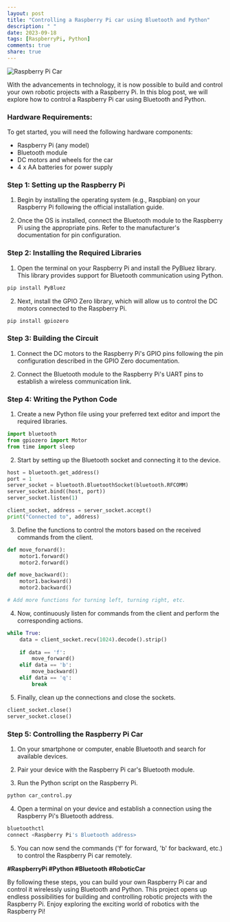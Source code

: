 ```yaml
---
layout: post
title: "Controlling a Raspberry Pi car using Bluetooth and Python"
description: " "
date: 2023-09-18
tags: [RaspberryPi, Python]
comments: true
share: true
---
```


![Raspberry Pi Car](https://example.com/raspberry-pi-car.jpg)

With the advancements in technology, it is now possible to build and control your own robotic projects with a Raspberry Pi. In this blog post, we will explore how to control a Raspberry Pi car using Bluetooth and Python. 

### Hardware Requirements:

To get started, you will need the following hardware components:
- Raspberry Pi (any model)
- Bluetooth module
- DC motors and wheels for the car
- 4 x AA batteries for power supply

### Step 1: Setting up the Raspberry Pi

1. Begin by installing the operating system (e.g., Raspbian) on your Raspberry Pi following the official installation guide.

2. Once the OS is installed, connect the Bluetooth module to the Raspberry Pi using the appropriate pins. Refer to the manufacturer's documentation for pin configuration.

### Step 2: Installing the Required Libraries

1. Open the terminal on your Raspberry Pi and install the PyBluez library. This library provides support for Bluetooth communication using Python.

```bash
pip install PyBluez
```

2. Next, install the GPIO Zero library, which will allow us to control the DC motors connected to the Raspberry Pi.

```bash
pip install gpiozero
```

### Step 3: Building the Circuit

1. Connect the DC motors to the Raspberry Pi's GPIO pins following the pin configuration described in the GPIO Zero documentation.

2. Connect the Bluetooth module to the Raspberry Pi's UART pins to establish a wireless communication link.

### Step 4: Writing the Python Code

1. Create a new Python file using your preferred text editor and import the required libraries.

```python
import bluetooth
from gpiozero import Motor
from time import sleep
```

2. Start by setting up the Bluetooth socket and connecting it to the device.

```python
host = bluetooth.get_address()
port = 1
server_socket = bluetooth.BluetoothSocket(bluetooth.RFCOMM)
server_socket.bind((host, port))
server_socket.listen(1)

client_socket, address = server_socket.accept()
print("Connected to", address)
```

3. Define the functions to control the motors based on the received commands from the client.

```python
def move_forward():
    motor1.forward()
    motor2.forward()

def move_backward():
    motor1.backward()
    motor2.backward()

# Add more functions for turning left, turning right, etc.
```

4. Now, continuously listen for commands from the client and perform the corresponding actions.

```python
while True:
    data = client_socket.recv(1024).decode().strip()
    
    if data == 'f':
        move_forward()
    elif data == 'b':
        move_backward()
    elif data == 'q':
        break
```

5. Finally, clean up the connections and close the sockets.

```python
client_socket.close()
server_socket.close()
```

### Step 5: Controlling the Raspberry Pi Car

1. On your smartphone or computer, enable Bluetooth and search for available devices.

2. Pair your device with the Raspberry Pi car's Bluetooth module.

3. Run the Python script on the Raspberry Pi.

```bash
python car_control.py
```

4. Open a terminal on your device and establish a connection using the Raspberry Pi's Bluetooth address.

```bash
bluetoothctl
connect <Raspberry Pi's Bluetooth address>
```

5. You can now send the commands ('f' for forward, 'b' for backward, etc.) to control the Raspberry Pi car remotely.

**#RaspberryPi #Python #Bluetooth #RoboticCar**

By following these steps, you can build your own Raspberry Pi car and control it wirelessly using Bluetooth and Python. This project opens up endless possibilities for building and controlling robotic projects with the Raspberry Pi. Enjoy exploring the exciting world of robotics with the Raspberry Pi!